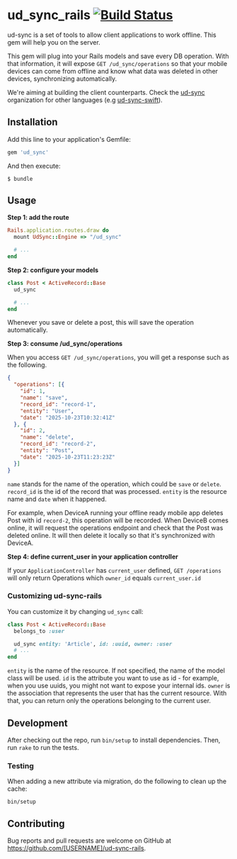 # ud_sync_rails [![Build Status](https://travis-ci.org/ud-sync/ud-sync-rails.svg?branch=master)](https://travis-ci.org/ud-sync/ud-sync-rails)

ud-sync is a set of tools to allow client applications to work offline. This gem
will help you on the server.

This gem will plug into your Rails models and save every DB operation.
With that information, it will expose `GET /ud_sync/operations` so that your
mobile devices can come from offline and know what data was deleted in other
devices, synchronizing automatically.

We're aiming at building the client counterparts. Check the
[ud-sync](https://github.com/ud-sync) organization for other languages
(e.g [ud-sync-swift](Swift)).

## Installation

Add this line to your application's Gemfile:

```ruby
gem 'ud_sync'
```

And then execute:

    $ bundle

## Usage

**Step 1: add the route**

```ruby
Rails.application.routes.draw do
  mount UdSync::Engine => "/ud_sync"

  # ...
end
```

**Step 2: configure your models**

```ruby
class Post < ActiveRecord::Base
  ud_sync

  # ...
end
```

Whenever you save or delete a post, this will save the operation automatically.

**Step 3: consume /ud_sync/operations**

When you access `GET /ud_sync/operations`, you will get a response such as the
following.

```json
{
  "operations": [{
    "id": 1,
    "name": "save",
    "record_id": "record-1",
    "entity": "User",
    "date": "2025-10-23T10:32:41Z"
  }, {
    "id": 2,
    "name": "delete",
    "record_id": "record-2",
    "entity": "Post",
    "date": "2025-10-23T11:23:23Z"
  }]
}
```

`name` stands for the name of the operation, which could be `save` or `delete`.
`record_id` is the id of the record that was processed. `entity` is the resource
name and `date` when it happened.

For example, when DeviceA running your offline ready mobile app deletes Post
with id `record-2`, this operation will be recorded. When DeviceB comes online,
it will request the operations endpoint and check that the Post was deleted
online. It will then delete it locally so that it's synchronized with DeviceA.

**Step 4: define current_user in your application controller**

If your `ApplicationController` has `current_user` defined, `GET /operations`
will only return Operations which `owner_id` equals `current_user.id`

### Customizing ud-sync-rails

You can customize it by changing `ud_sync` call:

```ruby
class Post < ActiveRecord::Base
  belongs_to :user

  ud_sync entity: 'Article', id: :uuid, owner: :user
  # ...
end
```

`entity` is the name of the resource. If not specified, the name of the model
class will be used. `id` is the attribute you want to use as id - for example,
when you use uuids, you might not want to expose your internal ids. `owner`
is the association that represents the user that has the current resource. With
that, you can return only the operations belonging to the current user.

## Development

After checking out the repo, run `bin/setup` to install dependencies. Then, run
`rake` to run the tests.

### Testing

When adding a new attribute via migration, do the following to clean up the
cache:

```
bin/setup
```

## Contributing

Bug reports and pull requests are welcome on GitHub at https://github.com/[USERNAME]/ud-sync-rails.

